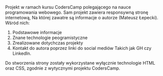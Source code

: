 Projekt w ramach kursu CodersCamp polegającego
 na nauce programowania webowego.
Sam projekt zawiera responsywną stronę internetową, 
Na której zawatre są informacje o autorze (Mateusz Łepecki). 
Wśród nich:
1. Podstawowe informacje
2. Znane technologie peogramistyczne
3. Zrealizowane dotychczas projekty
4. Kontakt do autora poprzez linki do social mediów 
Takich jak GH czy LinkedIn. 

Do stworzenia strony zostały wykorzystane wyłącznie technologie 
HTML oraz CSS, zgodnie z wytycznymi projektu CodersCamp. 

